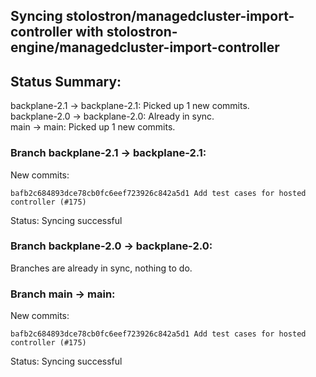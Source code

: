 ## Syncing stolostron/managedcluster-import-controller with stolostron-engine/managedcluster-import-controller

## Status Summary:

backplane-2.1 -> backplane-2.1: Picked up 1 new commits.  
backplane-2.0 -> backplane-2.0: Already in sync.  
main -> main: Picked up 1 new commits.  

### Branch backplane-2.1 -> backplane-2.1:

New commits:

```
bafb2c684893dce78cb0fc6eef723926c842a5d1 Add test cases for hosted controller (#175)
```

Status: Syncing successful

### Branch backplane-2.0 -> backplane-2.0:

Branches are already in sync, nothing to do.

### Branch main -> main:

New commits:

```
bafb2c684893dce78cb0fc6eef723926c842a5d1 Add test cases for hosted controller (#175)
```

Status: Syncing successful
